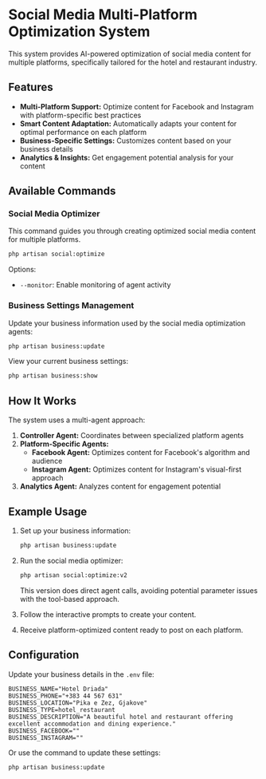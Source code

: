 # Social Media Multi-Platform Optimization System

This system provides AI-powered optimization of social media content for multiple platforms, specifically tailored for the hotel and restaurant industry.

## Features

- **Multi-Platform Support:** Optimize content for Facebook and Instagram with platform-specific best practices
- **Smart Content Adaptation:** Automatically adapts your content for optimal performance on each platform
- **Business-Specific Settings:** Customizes content based on your business details
- **Analytics & Insights:** Get engagement potential analysis for your content

## Available Commands

### Social Media Optimizer

This command guides you through creating optimized social media content for multiple platforms.

```bash
php artisan social:optimize
```


Options:
- `--monitor`: Enable monitoring of agent activity

### Business Settings Management

Update your business information used by the social media optimization agents:

```bash
php artisan business:update
```

View your current business settings:

```bash
php artisan business:show
```

## How It Works

The system uses a multi-agent approach:

1. **Controller Agent:** Coordinates between specialized platform agents
2. **Platform-Specific Agents:**
   - **Facebook Agent:** Optimizes content for Facebook's algorithm and audience
   - **Instagram Agent:** Optimizes content for Instagram's visual-first approach
3. **Analytics Agent:** Analyzes content for engagement potential

## Example Usage

1. Set up your business information:
   ```bash
   php artisan business:update
   ```

2. Run the social media optimizer:
   ```bash
   php artisan social:optimize:v2
   ```
   
   This version does direct agent calls, avoiding potential parameter issues with the tool-based approach.

3. Follow the interactive prompts to create your content.

4. Receive platform-optimized content ready to post on each platform.

## Configuration

Update your business details in the `.env` file:

```
BUSINESS_NAME="Hotel Driada"
BUSINESS_PHONE="+383 44 567 631"
BUSINESS_LOCATION="Pika e Zez, Gjakove"
BUSINESS_TYPE=hotel_restaurant
BUSINESS_DESCRIPTION="A beautiful hotel and restaurant offering excellent accommodation and dining experience."
BUSINESS_FACEBOOK=""
BUSINESS_INSTAGRAM=""
```

Or use the command to update these settings:

```bash
php artisan business:update
```
